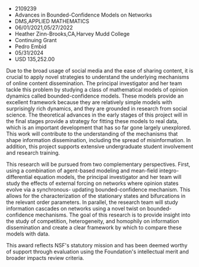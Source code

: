 
* 2109239
* Advances in Bounded-Confidence Models on Networks
* DMS,APPLIED MATHEMATICS
* 06/01/2021,05/27/2022
* Heather Zinn-Brooks,CA,Harvey Mudd College
* Continuing Grant
* Pedro Embid
* 05/31/2024
* USD 135,252.00

Due to the broad usage of social media and the ease of sharing content, it is
crucial to apply novel strategies to understand the underlying mechanisms of
online content dissemination. The principal investigator and her team tackle
this problem by studying a class of mathematical models of opinion dynamics
called bounded-confidence models. These models provide an excellent framework
because they are relatively simple models with surprisingly rich dynamics, and
they are grounded in research from social science. The theoretical advances in
the early stages of this project will in the final stages provide a strategy for
fitting these models to real data, which is an important development that has so
far gone largely unexplored. This work will contribute to the understanding of
the mechanisms that shape information dissemination, including the spread of
misinformation. In addition, this project supports extensive undergraduate
student involvement and research training.

This research will be pursued from two complementary perspectives. First, using
a combination of agent-based modeling and mean-field integro-differential
equation models, the principal investigator and her team will study the effects
of external forcing on networks where opinion states evolve via a synchronous-
updating bounded-confidence mechanism. This allows for the characterization of
the stationary states and bifurcations in the relevant order parameters. In
parallel, the research team will study information cascades on networks using a
novel twist on bounded-confidence mechanisms. The goal of this research is to
provide insight into the study of competition, heterogeneity, and homophily on
information dissemination and create a clear framework by which to compare these
models with data.

This award reflects NSF's statutory mission and has been deemed worthy of
support through evaluation using the Foundation's intellectual merit and broader
impacts review criteria.
